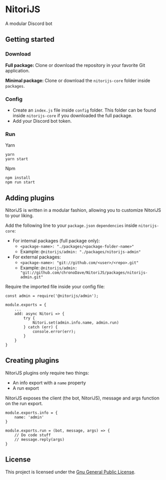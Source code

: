 # NitoriJS

A modular Discord bot

## Getting started
### Download
<b>Full package: </b>
Clone or download the repository in your favorite Git application.

<b>Minimal package: </b>
Clone or download the `nitorijs-core` folder inside `packages`.

### Config
- Create an `index.js` file inside `config` folder. This folder can be found inside `nitorijs-core` if you downloaded the full package.
- Add your Discord bot token.

### Run
Yarn

```
yarn
yarn start
```

Npm

```
npm install
npm run start
```

## Adding plugins
NitoriJS is written in a modular fashion, allowing you to customize NitoriJS to your liking.

Add the following line to your `package.json` `dependencies` inside `nitorijs-core`:
- For internal packages (full package only):
	- `<package-name>: "./packages/<package-folder-name>"`
	- Example: `@nitorijs/admin: "./packages/nitorijs-admin"`
- For external packages:
	- `<package-name>: "git://github.com/<user>/<repo>.git"`
	- Example: `@nitorijs/admin: "git://github.com/chronoDave/NitoriJS/packages/nitorijs-admin.git"`

Require the imported file inside your config file:
```
const admin = require('@nitorijs/admin');

module.exports = {
	...
    add: async Nitori => {
    	try {
        	Nitori.set(admin.info.name, admin.run)
        } catch (err) {
        	console.error(err);
        }
    }
}
```

## Creating plugins
NitoriJS plugins only require two things:
- An info export with a `name` property
- A run export

NitoriJS exposes the client (the bot, NitoriJS), message and args function on the run export.

```
module.exports.info = {
	name: 'admin'
}

module.exports.run = (bot, message, args) => {
	// Do code stuff
    // message.reply(args)
}
```

## License

This project is licensed under the [Gnu General Public License](https://github.com/chronoDave/Doombox/blob/master/LICENSE).
